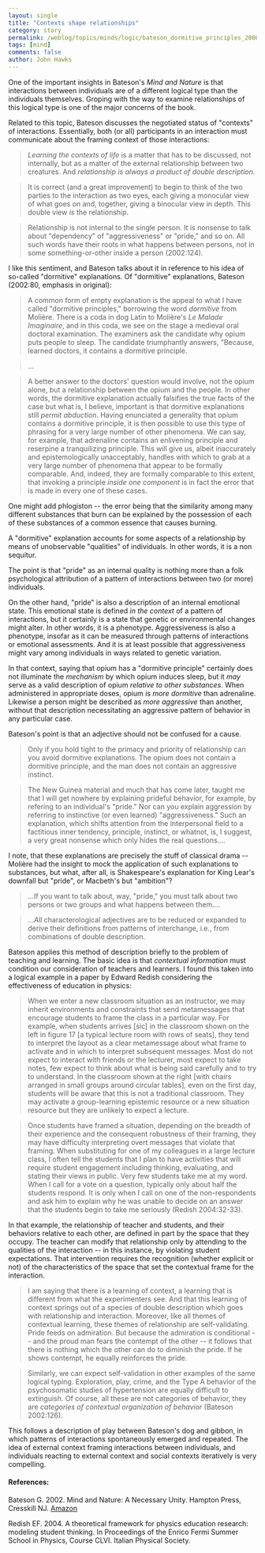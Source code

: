 ```yaml
---
layout: single 
title: "Contexts shape relationships" 
category: story
permalink: /weblog/topics/minds/logic/bateson_dormitive_principles_2006.html
tags: [mind] 
comments: false 
author: John Hawks 
---
```



<p>
One of the important insights in Bateson's <i>Mind and Nature</i> is that interactions between individuals are of a different logical type than the individuals themselves. Groping with the way to examine relationships of this logical type is one of the major concerns of the book. 
</p>

<p>
Related to this topic, Bateson discusses the negotiated status of "contexts" of interactions. Essentially, both (or all) participants in an interaction must communicate about the framing context of those interactions:
</p>

<blockquote><i>Learning the contexts of life</i> is a matter that has to be discussed, not internally, but as a matter of the external relationship between two creatures. And <i>relationship is always a product of double description</i>. </blockquote>

<blockquote>It is correct (and a great improvement) to begin to think of the two parties to the interaction as two eyes, each giving a monocular view of what goes on and, together, giving a binocular view in depth. This double view <i>is</i> the relationship. </blockquote>

<blockquote>Relationship is not internal to the single person. It is nonsense to talk about "dependency" of "aggressiveness" or "pride," and so on. All such words have their roots in what happens between persons, not in some something-or-other inside a person (2002:124).</blockquote>

<p>
I like this sentiment, and Bateson talks about it in reference to his idea of so-called "dormitive" explanations. Of "dormitive" explanations, Bateson (2002:80, emphasis in original): 
</p>

<blockquote>A common form of empty explanation is the appeal to what I have called "dormitive principles," borrowing the word <i>dormitive</i> from Moli&egrave;re. There is a coda in dog Latin to Moli&egrave;re's <i>Le Malade Imaginaire</i>, and in this coda, we see on the stage a medieval oral doctoral examination. The examiners ask the candidate why opium puts people to sleep. The candidate triumphantly answers, "Because, learned doctors, it contains a dormitive principle.</blockquote>

<blockquote>...</blockquote>

<blockquote>A better answer to the doctors' question would involve, not the opium alone, but a relationship between the opium and the people. In other words, the dormitive explanation actually falsifies the true facts of the case but what is, I believe, important is that dormitive explanations still <i>permit abduction</i>. Having enunciated a generality that opium contains a dormitive principle, it is then possible to use this type of phrasing for a very large number of other phenomena. We can say, for example, that adrenaline contains an enlivening principle and reserpine a tranquilizing principle. This will give us, albeit inaccurately and epistemologically unacceptably, handles with which to grab at a very large number of phenomena that appear to be formally comparable. And, indeed, they are formally comparable to this extent, that invoking a principle <i>inside one component</i> is in fact the error that is made in every one of these cases. </blockquote>

<p>
One might add phlogiston -- the error being that the similarity among many different substances that burn can be explained by the possession of each of these substances of a common essence that causes burning. 
</p>

<p>
A "dormitive" explanation accounts for some aspects of a relationship by means of unobservable "qualities" of individuals. In other words, it is a non sequitur. 
</p>

<p>
The point is that "pride" as an internal quality is nothing more than a folk psychological attribution of a pattern of interactions between two (or more) individuals. 
</p>

<p>
On the other hand, "pride" is also a description of an internal emotional state. This emotional state is defined <i>in the context</i> of a pattern of interactions, but it certainly is a state that genetic or environmental changes might alter. In other words, it is a phenotype. Aggressiveness is also a phenotype, insofar as it can be measured through patterns of interactions or emotional assessments. And it is at least possible that aggressiveness might vary among individuals in ways related to genetic variation. 
</p>

<p>
In that context, saying that opium has a "dormitive principle" certainly does not illuminate the <i>mechanism</i> by which opium induces sleep, but it <i>may</i> serve as a valid description of opium <i>relative to other substances</i>. When administered in appropriate doses, opium is <i>more dormitive</i> than adrenaline. Likewise a person might be described as <i>more aggressive</i> than another, without that description necessitating an aggressive pattern of behavior in any particular case. 
</p>

<p>
Bateson's point is that an adjective should not be confused for a cause. 
</p>

<blockquote>Only if you hold tight to the primacy and priority of relationship can you avoid dormitive explanations. The opium does not contain a dormitive principle, and the man does not contain an aggressive instinct. </blockquote>

<blockquote>The New Guinea material and much that has come later, taught me that I will get nowhere by explaining prideful behavior, for example, by refering to an individual's "pride." Nor can you explain aggression by referring to instinctive (or even learned) "aggressiveness." Such an explanation, which shifts attention from the interpersonal field to a factitious inner tendency, principle, instinct, or whatnot, is, I suggest, a very great nonsense which only hides the real questions.... </blockquote>

<p>
I note, that these explanations are precisely the stuff of classical drama -- Moli&egrave;re had the insight to mock the application of such explanations to substances, but what, after all, is Shakespeare's explanation for King Lear's downfall but "pride", or Macbeth's but "ambition"?
</p>

<blockquote>...If you want to talk about, way, "pride," you must talk about two persons or two groups and what happens between them....</blockquote>

<blockquote>...<i>All</i> characterological adjectives are to be reduced or expanded to derive their definitions from patterns of interchange, i.e., from combinations of double description.</blockquote>

<p>
Bateson applies this method of description briefly to the problem of teaching and learning. The basic idea is that <i>contextual information</i> must condition our consideration of teachers and learners. I found this taken into a logical example in a paper by Edward Redish considering the effectiveness of education in physics: 
</p>

<blockquote>When we enter a new classroom situation as an instructor, we may inherit environments and constraints that send metamessages that encourage students to frame the class in a particular way. For example, when students arrives [sic] in the classroom shown on the left in figure 17 [a typical lecture room with rows of seats], they tend to interpret the layout as a clear metamessage about what frame to activate and in which to interpret subsequent messages. Most do not expect to interact with friends or the lecturer, most expect to take notes, few expect to think about what is being said carefully and to try to understand. In the classroom shown at the right [with chairs arranged in small groups around circular tables], even on the first day, students will be aware that this is not a traditional classroom. They may activate a group-learning epistemic resource or a new situation resource but they are unlikely to expect a lecture. </blockquote>

<blockquote>Once students have framed a situation, depending on the breadth of their experience and the consequent robustness of their framing, they may have difficulty interpreting overt messages that violate that framing. When substituting for one of my colleagues in a large lecture class, I often tell the students that I plan to have activities that will require student engagement including thinking, evaluating, and stating their views in public. Very few students take me at my word. When I call for a vote on a question, typically only about half the students respond. It is only when I call on one of the non-respondents and ask him to explain why he was unable to decide on an answer that the students begin to take me seriously (Redish 2004:32-33). </blockquote>

<p>
In that example, the relationship of teacher and students, and their behaviors relative to each other, are defined in part by the space that they occupy. The teacher can modify that relationship only by attending to the qualities of the interaction -- in this instance, by violating student expectations. That intervention requires the recognition (whether explicit or not) of the characteristics of the space that set the contextual frame for the interaction. 
</p>

<blockquote>I am saying that there is a learning of context, a learning that is different from what the experimenters see. And that this learning of context springs out of a species of double description which goes with relationship and interaction. Moreover, like all themes of contextual learning, these themes of relationship are self-validating. Pride feeds on admiration. But because the admiration is conditional -- and the proud man fears the contempt of the other -- it follows that there is nothing which the other can do to diminish the pride. If he shows contempt, he equally reinforces the pride. </blockquote>

<blockquote>Similarly, we can expect self-validation in other examples of the same logical typing. Exploration, play, crime, and the Type A behavior of the psychosomatic studies of hypertension are equally difficult to extinguish. Of course, all these are not categories of behavior, they are <i>categories of contextual organization of behavior</i> (Bateson 2002:126). </blockquote>

<p>
This follows a description of play between Bateson's dog and gibbon, in which patterns of interactions spontaneously emerged and repeated. The idea of external context framing interactions between individuals, and individuals reacting to external context and social contexts iteratively is very compelling. 
</p>

<h4>References:</h4>

<p class="cite">Bateson G. 2002. Mind and Nature: A Necessary Unity. Hampton Press, Cresskill NJ. <a href="http://www.amazon.com/exec/obidos/redirect?link_code=as2&path=ASIN/1572734345&tag=johnhawksanth-20&camp=1789&creative=9325">Amazon</a></p>

<p class="cite">Redish EF. 2004. A theoretical framework for physics education research: modeling student thinking. In Proceedings of the Enrico Fermi Summer School in Physics, Course CLVI. Italian Physical Society. 
</p>


